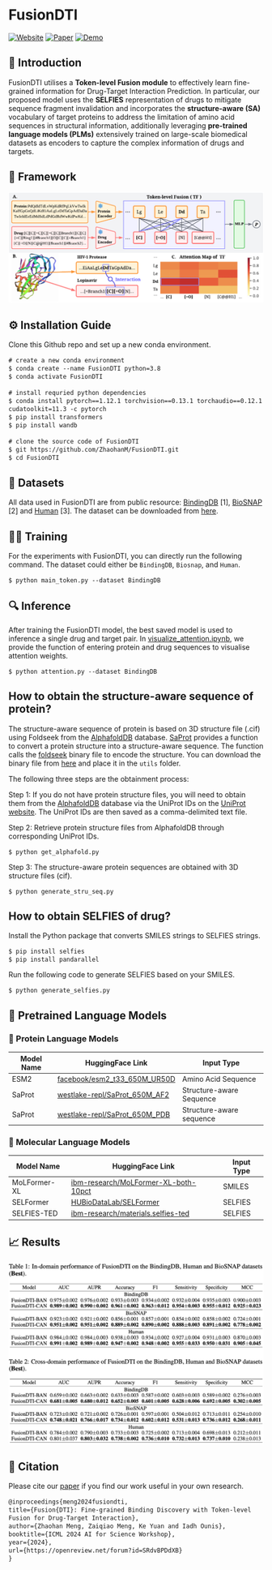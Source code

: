 # FusionDTI

<div align="left">

[![Website](https://img.shields.io/badge/FusionDTI-Website-blue)](https://zhaohanm.github.io/FusionDTI.github.io/)
[![Paper](https://img.shields.io/badge/arXiv-2406.01651-B31B1B.svg)](https://arxiv.org/abs/2406.01651)
[![Demo](https://img.shields.io/badge/Hugging%20Face-Spaces-yellow)](https://huggingface.co/spaces/Gla-AI4BioMed-Lab/FusionDTI)

</div>

## 🚀 Introduction

FusionDTI utilises a **Token-level Fusion module** to effectively learn fine-grained information for Drug-Target Interaction Prediction. In particular, our proposed model uses the **SELFIES** representation of drugs to mitigate sequence fragment invalidation and incorporates the **structure-aware (SA)** vocabulary of target proteins to address the limitation of amino acid sequences in structural information, additionally leveraging **pre-trained language models (PLMs)** extensively trained on large-scale biomedical datasets as encoders to capture the complex information of drugs and targets.

## 🧩 Framework
![FusionDTI](image/TF-DTI.png)

## ⚙️ Installation Guide

Clone this Github repo and set up a new conda environment.
```
# create a new conda environment
$ conda create --name FusionDTI python=3.8
$ conda activate FusionDTI

# install requried python dependencies
$ conda install pytorch==1.12.1 torchvision==0.13.1 torchaudio==0.12.1 cudatoolkit=11.3 -c pytorch
$ pip install transformers
$ pip install wandb

# clone the source code of FusionDTI
$ git https://github.com/ZhaohanM/FusionDTI.git
$ cd FusionDTI
```
## 📂 Datasets

All data used in FusionDTI are from public resource: [BindingDB](https://www.bindingdb.org/bind/index.jsp) [1], [BioSNAP](https://github.com/kexinhuang12345/MolTrans) [2] and [Human](https://github.com/lifanchen-simm/transformerCPI) [3]. The dataset can be downloaded from [here](https://github.com/peizhenbai/DrugBAN/tree/main/datasets).

## 🏋️‍♀️ Training

For the experiments with FusionDTI, you can directly run the following command. The dataset could either be  `BindingDB`, `Biosnap`, and `Human`. 
```
$ python main_token.py --dataset BindingDB
``` 
## 🔍 Inference

After training the FusionDTI model, the best saved model is used to inference a single drug and target pair. In [visualize_attention.ipynb](visualize_attention.ipynb), we provide the function of entering protein and drug sequences to visualise attention weights.

```
$ python attention.py --dataset BindingDB
``` 

## How to obtain the structure-aware sequence of protein?

The structure-aware sequence of protein is based on 3D structure file (.cif) using Foldseek from the [AlphafoldDB](https://alphafold.ebi.ac.uk) database.
[SaProt](https://github.com/westlake-repl/SaProt?tab=readme-ov-file) provides a function to convert a protein structure into a structure-aware sequence. The function calls the [foldseek](https://github.com/steineggerlab/foldseek) binary file to encode the structure. You can download the binary file from [here](https://drive.google.com/file/d/1B_9t3n_nlj8Y3Kpc_mMjtMdY0OPYa7Re/view?usp=sharing) and place it in the `utils` folder. 

The following three steps are the obtainment process:

Step 1: If you do not have protein structure files, you will need to obtain them from the [AlphafoldDB](https://alphafold.ebi.ac.uk) database via the UniProt IDs on the [UniProt website](https://www.uniprot.org). The UniProt IDs are then saved as a comma-delimited text file.

Step 2: Retrieve protein structure files from AlphafoldDB through corresponding UniProt IDs.
```
$ python get_alphafold.py
```
Step 3: The structure-aware protein sequences are obtained with 3D structure files (cif).
```
$ python generate_stru_seq.py
```
## How to obtain SELFIES of drug?

Install the Python package that converts SMILES strings to SELFIES strings.
```
$ pip install selfies 
$ pip install pandarallel
```
Run the following code to generate SELFIES based on your SMILES.
```
$ python generate_selfies.py
```
## 🔬 Pretrained Language Models

### 🧬 Protein Language Models

| Model Name | HuggingFace Link | Input Type |
|------------|------------------|-------------|
| ESM2 | [facebook/esm2_t33_650M_UR50D](https://huggingface.co/facebook/esm2_t33_650M_UR50D) | Amino Acid Sequence |
| SaProt | [westlake-repl/SaProt_650M_AF2](https://huggingface.co/westlake-repl/SaProt_650M_AF2) | Structure-aware Sequence |
| SaProt | [westlake-repl/SaProt_650M_PDB](https://huggingface.co/westlake-repl/SaProt_650M_PDB) | Structure-aware sequence |

### 💊 Molecular Language Models

| Model Name | HuggingFace Link | Input Type |
|------------|------------------|-------------|
| MoLFormer-XL | [ibm-research/MoLFormer-XL-both-10pct](https://huggingface.co/ibm-research/MoLFormer-XL-both-10pct) | SMILES |
| SELFormer | [HUBioDataLab/SELFormer](https://huggingface.co/HUBioDataLab/SELFormer) | SELFIES |
| SELFIES-TED | [ibm-research/materials.selfies-ted](https://huggingface.co/ibm-research/materials.selfies-ted) | SELFIES |



## 📈 Results

![FusionDTI](image/results.png)

## 📖 Citation

Please cite our [paper](https://arxiv.org/abs/2406.01651) if you find our work useful in your own research.
```
@inproceedings{meng2024fusiondti,
title={Fusion{DTI}: Fine-grained Binding Discovery with Token-level Fusion for Drug-Target Interaction},
author={Zhaohan Meng, Zaiqiao Meng, Ke Yuan and Iadh Ounis},
booktitle={ICML 2024 AI for Science Workshop},
year={2024},
url={https://openreview.net/forum?id=SRdvBPDdXB}
}
```
